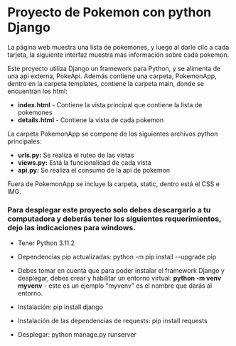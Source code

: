 <h1> Proyecto de Pokemon con python Django </h1>

La página web muestra una lista de pokemones, y luego al darle clic a cada tarjeta, la siguiente interfaz muestra más información sobre cada pokemon.

Este proyecto utiliza Django un framework para Python, y se alimenta de una api externa, PokeApi. Además contiene una carpeta, PokemonApp, dentro en la carpeta templates, contiene la carpeta main, donde se encuentran los html: 

- **index.html** - Contiene la vista principal que contiene la lista de pokemones
- **details.html** - Contiene la vista de cada pokemon

La carpeta PokemonApp se compone de los siguientes archivos python principales: 
- **urls.py:** Se realiza el ruteo de las vistas 
- **views.py:** Está la funcionalidad de cada vista
- **api.py:** Se realiza el consumo de la api de pokemon

Fuera de PokemonApp se incluye la carpeta, static, dentro está el CSS e IMG. 

<h3>Para desplegar este proyecto solo debes descargarlo a tu computadora y deberás tener los siguientes requerimientos, dejo las indicaciones para windows.</h3>

- Tener Python 3.11.2

- Dependencias pip actualizadas: python -m pip install --upgrade pip
- Debes tomar en cuenta que para poder instalar el framework Django y desplegar, debes crear y habilitar un entorno virtual: **python -m venv myvenv** - este es un ejemplo "myvenv" es el nombre que darás al entorno.

- Instalación: pip install django

- Instalación de las dependencias de requests: pip install requests

- Desplegar: python manage.py runserver 





